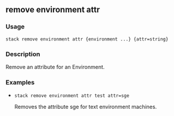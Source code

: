 ## remove environment attr

### Usage

`stack remove environment attr {environment ...} {attr=string}`

### Description

Remove an attribute for an Environment.

### Examples

* `stack remove environment attr test attr=sge`

   Removes the attribute sge for text environment machines.



